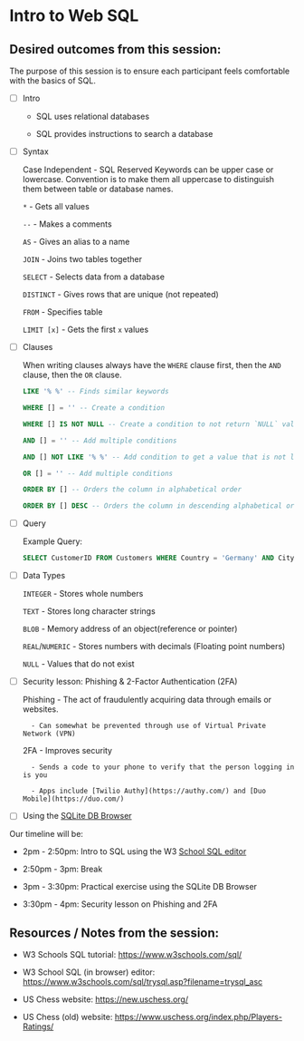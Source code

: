 # Intro to Web SQL

## Desired outcomes from this session:

The purpose of this session is to ensure each participant feels comfortable with the basics of SQL.

- [ ] Intro

    - SQL uses relational databases 

    - SQL provides instructions to search a database


- [ ] Syntax

    Case Independent - SQL Reserved Keywords can be upper case or lowercase. Convention is to make them all uppercase to distinguish them between table or database names.

    `*` - Gets all values

    `--` - Makes a comments 

    `AS` - Gives an alias to a name

    `JOIN` - Joins two tables together

    `SELECT` - Selects data from a database

    `DISTINCT` - Gives rows that are unique (not repeated)

    `FROM` - Specifies table

    `LIMIT [x]` - Gets the first `x` values


- [ ] Clauses

    When writing clauses always have the `WHERE` clause first, then the `AND` clause, then the `OR` clause. 
    ```SQL
    LIKE '% %' -- Finds similar keywords
    ``` 

    ```SQL 
    WHERE [] = '' -- Create a condition
    ``` 

     ```SQL 
    WHERE [] IS NOT NULL -- Create a condition to not return `NULL` values
    ```
    
    ```SQL 
    AND [] = '' -- Add multiple conditions
    ``` 

    ```SQL 
    AND [] NOT LIKE '% %' -- Add condition to get a value that is not like some other value
    ```

    ```SQL
    OR [] = '' -- Add multiple conditions
    ```

    ```SQL
    ORDER BY [] -- Orders the column in alphabetical order
    ```

    ```SQL
    ORDER BY [] DESC -- Orders the column in descending alphabetical order
    ``` 


- [ ] Query

    Example Query: 

    ```SQL
    SELECT CustomerID FROM Customers WHERE Country = 'Germany' AND City = 'Berlin'
    ```


- [ ] Data Types

    `INTEGER` - Stores whole numbers

    `TEXT` - Stores long character strings

    `BLOB` - Memory address of an object(reference or pointer)

    `REAL`/`NUMERIC` - Stores numbers with decimals (Floating point numbers)

    `NULL` - Values that do not exist


- [ ] Security lesson: Phishing & 2-Factor Authentication (2FA)

    Phishing
        - The act of fraudulently acquiring data through emails or websites.

        - Can somewhat be prevented through use of Virtual Private Network (VPN)

    2FA
        - Improves security

        - Sends a code to your phone to verify that the person logging in is you

        - Apps include [Twilio Authy](https://authy.com/) and [Duo Mobile](https://duo.com/)


- [ ] Using the [SQLite DB Browser](https://sqlitebrowser.org/)

Our timeline will be:

- 2pm - 2:50pm: Intro to SQL using the W3 [School SQL editor](https://www.w3schools.com/sql/trysql.asp?filename=trysql_asc)

- 2:50pm - 3pm: Break

- 3pm - 3:30pm: Practical exercise using the SQLite DB Browser

- 3:30pm - 4pm: Security lesson on Phishing and 2FA

## Resources / Notes from the session:

- W3 Schools SQL tutorial: https://www.w3schools.com/sql/

- W3 School SQL (in browser) editor: https://www.w3schools.com/sql/trysql.asp?filename=trysql_asc

- US Chess website: https://new.uschess.org/

- US Chess (old) website: https://www.uschess.org/index.php/Players-Ratings/
